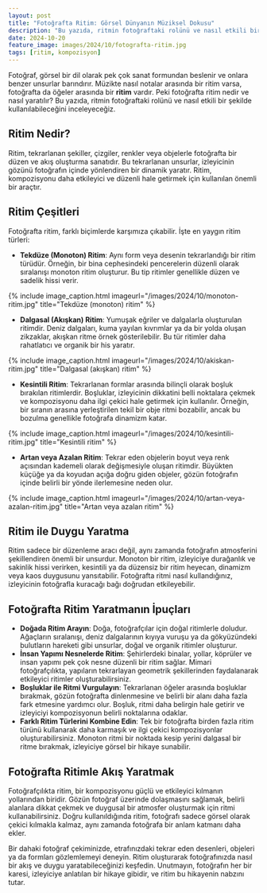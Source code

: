 ```yaml
---
layout: post
title: "Fotoğrafta Ritim: Görsel Dünyanın Müziksel Dokusu"
description: "Bu yazıda, ritmin fotoğraftaki rolünü ve nasıl etkili bir şekilde kullanılabileceğini inceleyeceğiz."
date: 2024-10-20
feature_image: images/2024/10/fotografta-ritim.jpg
tags: [ritim, kompozisyon]
---
```


Fotoğraf, görsel bir dil olarak pek çok sanat formundan beslenir ve onlara benzer unsurlar barındırır. Müzikte nasıl notalar arasında bir ritim varsa, fotoğrafta da öğeler arasında bir **ritim** vardır. Peki fotoğrafta ritim nedir ve nasıl yaratılır? Bu yazıda, ritmin fotoğraftaki rolünü ve nasıl etkili bir şekilde kullanılabileceğini inceleyeceğiz.

<!--more-->

## Ritim Nedir?

Ritim, tekrarlanan şekiller, çizgiler, renkler veya objelerle fotoğrafta bir düzen ve akış oluşturma sanatıdır. Bu tekrarlanan unsurlar, izleyicinin gözünü fotoğrafın içinde yönlendiren bir dinamik yaratır. Ritim, kompozisyonu daha etkileyici ve düzenli hale getirmek için kullanılan önemli bir araçtır.

## Ritim Çeşitleri

Fotoğrafta ritim, farklı biçimlerde karşımıza çıkabilir. İşte en yaygın ritim türleri:

- **Tekdüze (Monoton) Ritim**: Aynı form veya desenin tekrarlandığı bir ritim türüdür. Örneğin, bir bina cephesindeki pencerelerin düzenli olarak sıralanışı monoton ritim oluşturur. Bu tip ritimler genellikle düzen ve sadelik hissi verir.

{% include image_caption.html imageurl="/images/2024/10/monoton-ritim.jpg" title="Tekdüze (monoton) ritim" %}

- **Dalgasal (Akışkan) Ritim**: Yumuşak eğriler ve dalgalarla oluşturulan ritimdir. Deniz dalgaları, kuma yayılan kıvrımlar ya da bir yolda oluşan zikzaklar, akışkan ritme örnek gösterilebilir. Bu tür ritimler daha rahatlatıcı ve organik bir his yaratır.

{% include image_caption.html imageurl="/images/2024/10/akiskan-ritim.jpg" title="Dalgasal (akışkan) ritim" %}

- **Kesintili Ritim**: Tekrarlanan formlar arasında bilinçli olarak boşluk bırakılan ritimlerdir. Boşluklar, izleyicinin dikkatini belli noktalara çekmek ve kompozisyonu daha ilgi çekici hale getirmek için kullanılır. Örneğin, bir sıranın arasına yerleştirilen tekil bir obje ritmi bozabilir, ancak bu bozulma genellikle fotoğrafa dinamizm katar.

{% include image_caption.html imageurl="/images/2024/10/kesintili-ritim.jpg" title="Kesintili ritim" %}

- **Artan veya Azalan Ritim**: Tekrar eden objelerin boyut veya renk açısından kademeli olarak değişmesiyle oluşan ritimdir. Büyükten küçüğe ya da koyudan açığa doğru giden objeler, gözün fotoğrafın içinde belirli bir yönde ilerlemesine neden olur.

{% include image_caption.html imageurl="/images/2024/10/artan-veya-azalan-ritim.jpg" title="Artan veya azalan ritim" %}

## Ritim ile Duygu Yaratma

Ritim sadece bir düzenleme aracı değil, aynı zamanda fotoğrafın atmosferini şekillendiren önemli bir unsurdur. Monoton bir ritim, izleyiciye durağanlık ve sakinlik hissi verirken, kesintili ya da düzensiz bir ritim heyecan, dinamizm veya kaos duygusunu yansıtabilir. Fotoğrafta ritmi nasıl kullandığınız, izleyicinin fotoğrafla kuracağı bağı doğrudan etkileyebilir.

## Fotoğrafta Ritim Yaratmanın İpuçları

- **Doğada Ritim Arayın**: Doğa, fotoğrafçılar için doğal ritimlerle doludur. Ağaçların sıralanışı, deniz dalgalarının kıyıya vuruşu ya da gökyüzündeki bulutların hareketi gibi unsurlar, doğal ve organik ritimler oluşturur.
- **İnsan Yapımı Nesnelerde Ritim**: Şehirlerdeki binalar, yollar, köprüler ve insan yapımı pek çok nesne düzenli bir ritim sağlar. Mimari fotoğrafçılıkta, yapıların tekrarlayan geometrik şekillerinden faydalanarak etkileyici ritimler oluşturabilirsiniz.
- **Boşluklar ile Ritmi Vurgulayın**: Tekrarlanan öğeler arasında boşluklar bırakmak, gözün fotoğrafta dinlenmesine ve belirli bir alanı daha fazla fark etmesine yardımcı olur. Boşluk, ritmi daha belirgin hale getirir ve izleyiciyi kompozisyonun belirli noktalarına odaklar.
- **Farklı Ritim Türlerini Kombine Edin**: Tek bir fotoğrafta birden fazla ritim türünü kullanarak daha karmaşık ve ilgi çekici kompozisyonlar oluşturabilirsiniz. Monoton ritmi bir noktada kesip yerini dalgasal bir ritme bırakmak, izleyiciye görsel bir hikaye sunabilir.

## Fotoğrafta Ritimle Akış Yaratmak

Fotoğrafçılıkta ritim, bir kompozisyonu güçlü ve etkileyici kılmanın yollarından biridir. Gözün fotoğraf üzerinde dolaşmasını sağlamak, belirli alanlara dikkat çekmek ve duygusal bir atmosfer oluşturmak için ritmi kullanabilirsiniz. Doğru kullanıldığında ritim, fotoğrafı sadece görsel olarak çekici kılmakla kalmaz, aynı zamanda fotoğrafa bir anlam katmanı daha ekler.

Bir dahaki fotoğraf çekiminizde, etrafınızdaki tekrar eden desenleri, objeleri ya da formları gözlemlemeyi deneyin. Ritim oluşturarak fotoğrafınızda nasıl bir akış ve duygu yaratabileceğinizi keşfedin. Unutmayın, fotoğrafın her bir karesi, izleyiciye anlatılan bir hikaye gibidir, ve ritim bu hikayenin nabzını tutar.